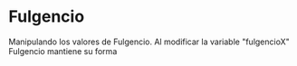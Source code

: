 # Fulgencio
Manipulando los valores de Fulgencio. Al modificar la variable "fulgencioX" Fulgencio mantiene su forma
